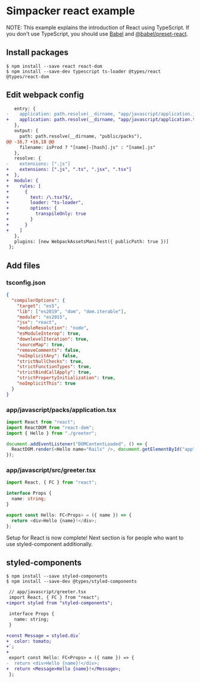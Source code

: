 # Simpacker react example

NOTE: This example explains the introduction of React using TypeScript. If you don't use TypeScript, you should use [Babel](https://github.com/hokaccha/simpacker/tree/master/example/babel) and [@babel/preset-react](https://babeljs.io/docs/en/babel-preset-react).

## Install packages

```
$ npm install --save react react-dom
$ npm install --save-dev typescript ts-loader @types/react @types/react-dom
```

## Edit webpack config

```diff
   entry: {
-    application: path.resolve(__dirname, "app/javascript/application.js")
+    application: path.resolve(__dirname, "app/javascript/application.tsx")
   },
   output: {
     path: path.resolve(__dirname, "public/packs"),
@@ -16,7 +16,18 @@
     filename: isProd ? "[name]-[hash].js" : "[name].js"
   },
   resolve: {
-    extensions: [".js"]
+    extensions: [".js", ".ts", ".jsx", ".tsx"]
+  },
+  module: {
+    rules: [
+      {
+        test: /\.tsx?$/,
+        loader: "ts-loader",
+        options: {
+          transpileOnly: true
+        }
+      }
+    ]
   },
   plugins: [new WebpackAssetsManifest({ publicPath: true })]
 };
```

## Add files

### tsconfig.json

```json
{
  "compilerOptions": {
    "target": "es5",
    "lib": ["es2019", "dom", "dom.iterable"],
    "module": "es2015",
    "jsx": "react",
    "moduleResolution": "node",
    "esModuleInterop": true,
    "downlevelIteration": true,
    "sourceMap": true,
    "removeComments": false,
    "noImplicitAny": false,
    "strictNullChecks": true,
    "strictFunctionTypes": true,
    "strictBindCallApply": true,
    "strictPropertyInitialization": true,
    "noImplicitThis": true
  }
}
```

### app/javascript/packs/application.tsx

```typescript
import React from "react";
import ReactDOM from "react-dom";
import { Hello } from "./greeter";

document.addEventListener("DOMContentLoaded", () => {
  ReactDOM.render(<Hello name="Rails" />, document.getElementById("app"));
});
```

### app/javascript/src/greeter.tsx

```typescript
import React, { FC } from "react";

interface Props {
  name: string;
}

export const Hello: FC<Props> = ({ name }) => {
  return <div>Hello {name}!</div>;
};
```

Setup for React is now complete! Next section is for people who want to use styled-component additionally.

## styled-components

```
$ npm install --save styled-components
$ npm install --save-dev @types/styled-components
```

```diff
 // app/javascript/greeter.tsx
 import React, { FC } from "react";
+import styled from "styled-components";

 interface Props {
   name: string;
 }

+const Message = styled.div`
+  color: tomato;
+`;
+
 export const Hello: FC<Props> = ({ name }) => {
-  return <div>Hello {name}!</div>;
+  return <Message>Hello {name}!</Message>;
 };
```
